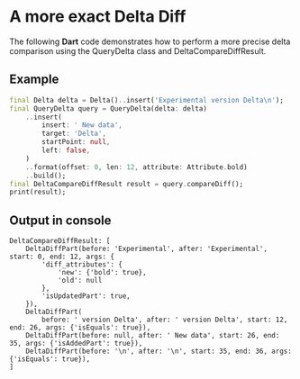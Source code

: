 # A more exact Delta Diff 

The following **Dart** code demonstrates how to perform a more precise delta comparison using the QueryDelta class and DeltaCompareDiffResult. 

## Example

```dart
final Delta delta = Delta()..insert('Experimental version Delta\n');
final QueryDelta query = QueryDelta(delta: delta)
    ..insert(
        insert: ' New data',
        target: 'Delta',
        startPoint: null,
        left: false,
    )
    ..format(offset: 0, len: 12, attribute: Attribute.bold)
    ..build();
final DeltaCompareDiffResult result = query.compareDiff();
print(result);
```

## Output in console

```console
DeltaCompareDiffResult: [
    DeltaDiffPart(before: 'Experimental', after: 'Experimental', start: 0, end: 12, args: {
        'diff_attributes': {
            'new': {'bold': true},
            'old': null
        },
        'isUpdatedPart': true,
    }),
    DeltaDiffPart(
        before: ' version Delta', after: ' version Delta', start: 12, end: 26, args: {'isEquals': true}),
    DeltaDiffPart(before: null, after: ' New data', start: 26, end: 35, args: {'isAddedPart': true}),
    DeltaDiffPart(before: '\n', after: '\n', start: 35, end: 36, args: {'isEquals': true}),
]
```
